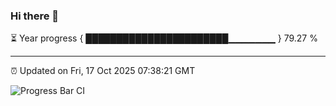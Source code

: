 ### Hi there 👋

⏳ Year progress { ███████████████████████▁▁▁▁▁▁▁ } 79.27 %

---

⏰ Updated on Fri, 17 Oct 2025 07:38:21 GMT

![Progress Bar CI](https://github.com/IshwaranRudhara/GIT-ACTION/workflows/Progress%20Bar%20CI/badge.svg)
